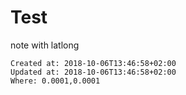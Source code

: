 # Test
note with latlong

    Created at: 2018-10-06T13:46:58+02:00
    Updated at: 2018-10-06T13:46:58+02:00
    Where: 0.0001,0.0001


